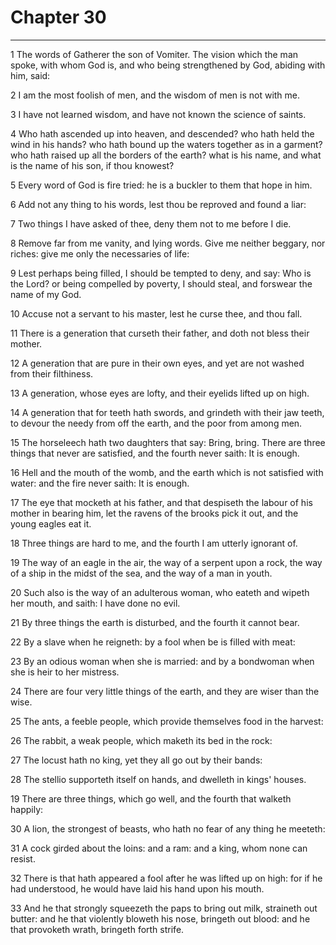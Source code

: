 # Chapter 30

***

1 The words of Gatherer the son of Vomiter. The vision which the man spoke, with whom God is, and who being strengthened by God, abiding with him, said:

2 I am the most foolish of men, and the wisdom of men is not with me.

3 I have not learned wisdom, and have not known the science of saints.

4 Who hath ascended up into heaven, and descended? who hath held the wind in his hands? who hath bound up the waters together as in a garment? who hath raised up all the borders of the earth? what is his name, and what is the name of his son, if thou knowest?

5 Every word of God is fire tried: he is a buckler to them that hope in him.

6 Add not any thing to his words, lest thou be reproved and found a liar:

7 Two things I have asked of thee, deny them not to me before I die.

8 Remove far from me vanity, and lying words. Give me neither beggary, nor riches: give me only the necessaries of life:

9 Lest perhaps being filled, I should be tempted to deny, and say: Who is the Lord? or being compelled by poverty, I should steal, and forswear the name of my God.

10 Accuse not a servant to his master, lest he curse thee, and thou fall.

11 There is a generation that curseth their father, and doth not bless their mother.

12 A generation that are pure in their own eyes, and yet are not washed from their filthiness.

13 A generation, whose eyes are lofty, and their eyelids lifted up on high.

14 A generation that for teeth hath swords, and grindeth with their jaw teeth, to devour the needy from off the earth, and the poor from among men.

15 The horseleech hath two daughters that say: Bring, bring. There are three things that never are satisfied, and the fourth never saith: It is enough.

16 Hell and the mouth of the womb, and the earth which is not satisfied with water: and the fire never saith: It is enough.

17 The eye that mocketh at his father, and that despiseth the labour of his mother in bearing him, let the ravens of the brooks pick it out, and the young eagles eat it.

18 Three things are hard to me, and the fourth I am utterly ignorant of.

19 The way of an eagle in the air, the way of a serpent upon a rock, the way of a ship in the midst of the sea, and the way of a man in youth.

20 Such also is the way of an adulterous woman, who eateth and wipeth her mouth, and saith: I have done no evil.

21 By three things the earth is disturbed, and the fourth it cannot bear.

22 By a slave when he reigneth: by a fool when be is filled with meat:

23 By an odious woman when she is married: and by a bondwoman when she is heir to her mistress.

24 There are four very little things of the earth, and they are wiser than the wise.

25 The ants, a feeble people, which provide themselves food in the harvest:

26 The rabbit, a weak people, which maketh its bed in the rock:

27 The locust hath no king, yet they all go out by their bands:

28 The stellio supporteth itself on hands, and dwelleth in kings' houses.

19 There are three things, which go well, and the fourth that walketh happily:

30 A lion, the strongest of beasts, who hath no fear of any thing he meeteth:

31 A cock girded about the loins: and a ram: and a king, whom none can resist.

32 There is that hath appeared a fool after he was lifted up on high: for if he had understood, he would have laid his hand upon his mouth.

33 And he that strongly squeezeth the paps to bring out milk, straineth out butter: and he that violently bloweth his nose, bringeth out blood: and he that provoketh wrath, bringeth forth strife.

